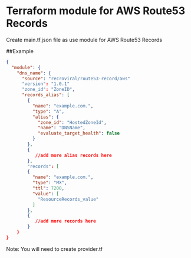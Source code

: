 # Terraform module for AWS Route53 Records

Create main.tf.json file as use module for AWS Route53 Records

##Example
```json
{
  "module": {
    "dns_name": {
      "source": "recroviral/route53-record/aws"
      "version": "1.0.1"
      "zone_id": "ZoneID",
      "records_alias": [
        {
          "name": "example.com.",
          "type": "A",
          "alias": {
            "zone_id": "HostedZoneId",
            "name": "DNSName",
            "evaluate_target_health": false
          }
        },
        {
           //add more alias records here
        },
        "records": [
        {
          "name": "example.com.",
          "type": "MX",
          "ttl": 7200,
          "value": [
            "ResourceRecords_value"
          ]
        },
        {
           //add more records here
        }
    }
}
```
Note: You will need to create provider.tf
